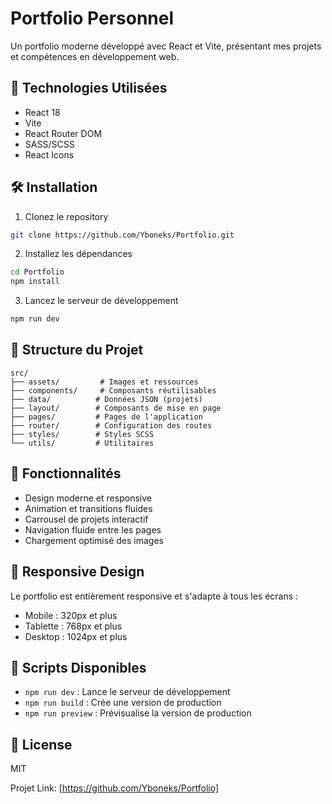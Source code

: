 # Portfolio Personnel

Un portfolio moderne développé avec React et Vite, présentant mes projets et compétences en développement web.

## 🚀 Technologies Utilisées

- React 18
- Vite
- React Router DOM
- SASS/SCSS
- React Icons

## 🛠 Installation

1. Clonez le repository
```bash
git clone https://github.com/Yboneks/Portfolio.git
```

2. Installez les dépendances
```bash
cd Portfolio
npm install
```

3. Lancez le serveur de développement
```bash
npm run dev
```

## 📁 Structure du Projet

```
src/
├── assets/         # Images et ressources
├── components/     # Composants réutilisables
├── data/          # Données JSON (projets)
├── layout/        # Composants de mise en page
├── pages/         # Pages de l'application
├── router/        # Configuration des routes
├── styles/        # Styles SCSS
└── utils/         # Utilitaires
```

## 🎨 Fonctionnalités

- Design moderne et responsive
- Animation et transitions fluides
- Carrousel de projets interactif
- Navigation fluide entre les pages
- Chargement optimisé des images

## 📱 Responsive Design

Le portfolio est entièrement responsive et s'adapte à tous les écrans :
- Mobile : 320px et plus
- Tablette : 768px et plus
- Desktop : 1024px et plus

## 🔧 Scripts Disponibles

- `npm run dev` : Lance le serveur de développement
- `npm run build` : Crée une version de production
- `npm run preview` : Prévisualise la version de production

## 📝 License

MIT

Projet Link: [https://github.com/Yboneks/Portfolio]
